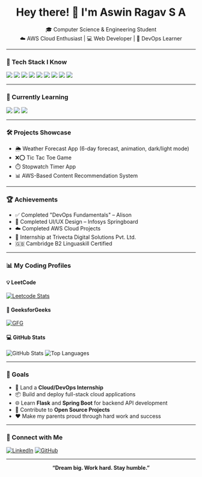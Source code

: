 <h1 align="center">Hey there! 👋 I'm Aswin Ragav S A</h1>

<p align="center">
  🎓 Computer Science & Engineering Student <br/>
  ☁️ AWS Cloud Enthusiast | 💻 Web Developer | 🔧 DevOps Learner
</p>

---

### 🚀 Tech Stack I Know
<p>
  <img src="https://img.shields.io/badge/HTML5-E34F26?logo=html5&logoColor=white&style=for-the-badge"/>
  <img src="https://img.shields.io/badge/CSS3-1572B6?logo=css3&logoColor=white&style=for-the-badge"/>
  <img src="https://img.shields.io/badge/JavaScript-F7DF1E?logo=javascript&logoColor=black&style=for-the-badge"/>
  <img src="https://img.shields.io/badge/Python-3776AB?logo=python&logoColor=white&style=for-the-badge"/>
  <img src="https://img.shields.io/badge/Java-007396?logo=java&logoColor=white&style=for-the-badge"/>
  <img src="https://img.shields.io/badge/AWS-232F3E?logo=amazon-aws&logoColor=white&style=for-the-badge"/>
  <img src="https://img.shields.io/badge/Git-F05032?logo=git&logoColor=white&style=for-the-badge"/>
  <img src="https://img.shields.io/badge/GitHub-181717?logo=github&logoColor=white&style=for-the-badge"/>
  <img src="https://img.shields.io/badge/SQL-4479A1?logo=mysql&logoColor=white&style=for-the-badge"/>
</p>

---

### 🧠 Currently Learning
<p>
  <img src="https://img.shields.io/badge/SpringToolSuite-6DB33F?logo=spring&logoColor=white&style=for-the-badge"/>
  <img src="https://img.shields.io/badge/Flask-000000?logo=flask&logoColor=white&style=for-the-badge"/>
  <img src="https://img.shields.io/badge/Linux-FCC624?logo=linux&logoColor=black&style=for-the-badge"/>
</p>

---

### 🛠️ Projects Showcase
- 🌦️ Weather Forecast App (6-day forecast, animation, dark/light mode)
- ❌⭕ Tic Tac Toe Game
- ⏱️ Stopwatch Timer App
- 📊 AWS-Based Content Recommendation System

---

### 🏆 Achievements
- ✅ Completed "DevOps Fundamentals" – Alison
- 🎨 Completed UI/UX Design – Infosys Springboard
- ☁️ Completed AWS Cloud Projects
- 💼 Internship at Trivecta Digital Solutions Pvt. Ltd.
- 🇬🇧 Cambridge B2 Linguaskill Certified

---

### 📊 My Coding Profiles

#### 💡 LeetCode
[![Leetcode Stats](https://leetcard.jacoblin.cool/Aswinragav6?theme=light&font=JetBrains%20Mono&ext=heatmap)](https://leetcode.com/Aswinragav6)

#### 📗 GeeksforGeeks
[![GFG](https://img.shields.io/badge/GeeksforGeeks-2F8D46?logo=geeksforgeeks&logoColor=white&style=for-the-badge)](https://auth.geeksforgeeks.org/user/aswinraga2ajn)

#### 💻 GitHub Stats
![GitHub Stats](https://github-readme-stats.vercel.app/api?username=aswin0246&show_icons=true&theme=tokyonight)
![Top Languages](https://github-readme-stats.vercel.app/api/top-langs/?username=aswin0246&layout=compact&theme=tokyonight)

---
### 🧠 Goals

- 🚀 Land a **Cloud/DevOps Internship**
- 📦 Build and deploy full-stack cloud applications
- 🌐 Learn **Flask** and **Spring Boot** for backend API development
- 💼 Contribute to **Open Source Projects**
- ❤️ Make my parents proud through hard work and success

---
### 🔗 Connect with Me

[![LinkedIn](https://img.shields.io/badge/LinkedIn-0A66C2?logo=linkedin&logoColor=white&style=for-the-badge)](https://www.linkedin.com/in/aswin-ragav-s-a-883b11276)
[![GitHub](https://img.shields.io/badge/GitHub-181717?logo=github&logoColor=white&style=for-the-badge)](https://github.com/aswin0246)

---

<p align="center"><b>“Dream big. Work hard. Stay humble.”</b></p>
